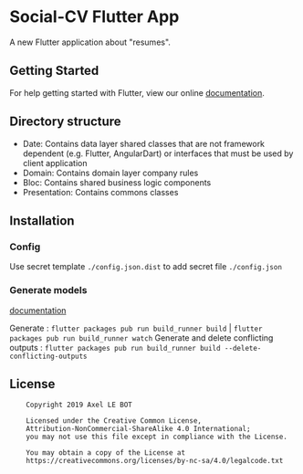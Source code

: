 # Social-CV Flutter App

A new Flutter application about "resumes".

## Getting Started

For help getting started with Flutter, view our online
[documentation](https://flutter.io/).

## Directory structure

- Date:
Contains data layer shared classes that are not framework dependent (e.g. Flutter, AngularDart) or interfaces that must be used by client application
- Domain:
Contains domain layer company rules
- Bloc:
Contains shared business logic components
- Presentation:
Contains commons classes

## Installation

### Config
Use secret template `./config.json.dist` to add secret file `./config.json`

### Generate models
[documentation](https://flutter.io/json/)

Generate : `flutter packages pub run build_runner build` | `flutter packages pub run build_runner watch`
Generate and delete conflicting outputs : `flutter packages pub run build_runner build
--delete-conflicting-outputs`

## License

```
    Copyright 2019 Axel LE BOT

    Licensed under the Creative Common License,
    Attribution-NonCommercial-ShareAlike 4.0 International;
    you may not use this file except in compliance with the License.
    
    You may obtain a copy of the License at
    https://creativecommons.org/licenses/by-nc-sa/4.0/legalcode.txt
```